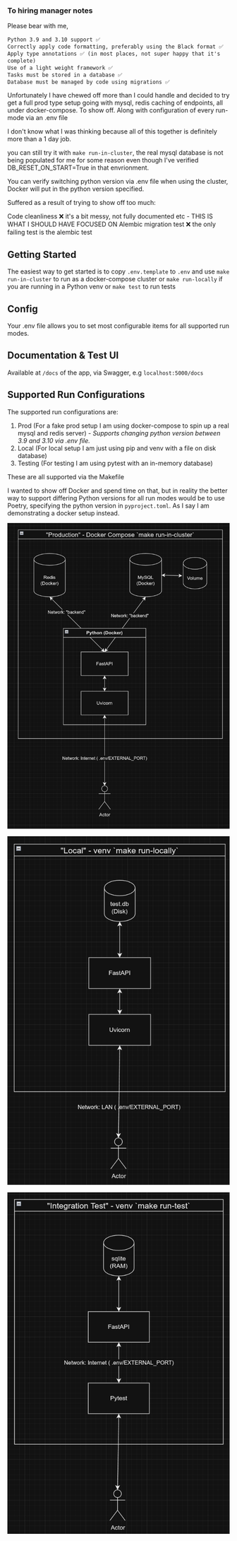 ### To hiring manager notes

Please bear with me, 

```
Python 3.9 and 3.10 support ✅
Correctly apply code formatting, preferably using the Black format ✅
Apply type annotations ✅ (in most places, not super happy that it's complete)
Use of a light weight framework ✅
Tasks must be stored in a database ✅
Database must be managed by code using migrations ✅
```

Unfortunately I have chewed off more than I could handle and decided to try get a full prod type setup going with 
mysql, redis caching of endpoints, all under docker-compose. To show off. Along with configuration of every run-mode via an .env file

I don't know what I was thinking because all of this together is definitely more than a 1 day job. 

you can still try it with `make run-in-cluster`, the real mysql database is not being populated for me for some reason even though I've verified DB_RESET_ON_START=True in that envrionment. 

You can verify switching python version via .env file when using the cluster, Docker will put in the python version specified.

Suffered as a result of trying to show off too much:

Code cleanliness ❌ it's a bit messy, not fully documented etc - THIS IS WHAT I SHOULD HAVE FOCUSED ON
Alembic migration test ❌ the only failing test is the alembic test

## Getting Started

The easiest way to get started is to copy `.env.template` to `.env`
and use `make run-in-cluster` to run as a docker-compose cluster or 
`make run-locally` if you are running in a Python venv
or `make test` to run tests

## Config

Your .env file allows you to set most configurable items for all supported run modes.

## Documentation & Test UI

Available at `/docs` of the app, via Swagger, e.g `localhost:5000/docs`

## Supported Run Configurations

The supported run configurations are:
1. Prod (For a fake prod setup I am using docker-compose to spin up a real mysql and redis server) - *Supports changing python version between 3.9 and 3.10 via .env file.*
2. Local (For local setup I am just using pip and venv with a file on disk database)
3. Testing (For testing I am using pytest with an in-memory database) 

These are all supported via the Makefile

I wanted to show off Docker and spend time on that, but in reality the better way to support differing Python versions for all run modes would be to use Poetry, specifying the python version in `pyproject.toml`. As I say I am demonstrating a docker setup instead.

![supported-run-configurations-prod](docs/images/supported-run-configurations-prod.png)

![supported-run-configurations-local](docs/images/supported-run-configurations-local.png)

![supported-run-configurations-pytest](docs/images/supported-run-configurations-pytest.png)

